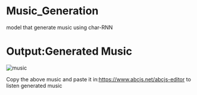 # Music_Generation
model that generate music using char-RNN

<h1>Output:Generated Music</h1>

![music](https://user-images.githubusercontent.com/104637675/169943651-d5a56e0c-3934-4419-920a-b46262751ab5.png)

Copy the above music and paste it in:https://www.abcjs.net/abcjs-editor to listen generated music

